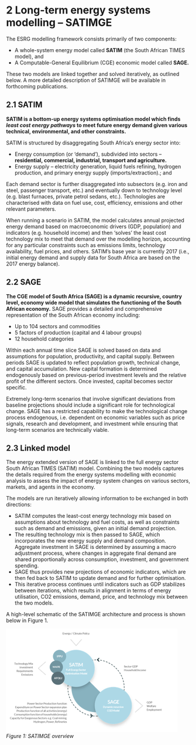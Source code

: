 # 2 Long-term energy systems modelling – SATIMGE

The ESRG modelling framework consists primarily of two components:

- A whole-system energy model called **SATIM** (the South African TIMES model), and
- A Computable-General Equilibrium (CGE) economic model called **SAGE.**

These two models are linked together and solved iteratively, as outlined below. A more detailed description of SATIMGE will be available in forthcoming publications.

## 2.1 SATIM

**SATIM is a bottom-up energy systems optimisation model which finds _least cost energy pathways_ to meet future energy demand given various technical, environmental, and other constraints.**

SATIM is structured by disaggregating South Africa’s energy sector into:

- Energy consumption (or ‘demand’), subdivided into sectors – **residential, commercial, industrial, transport and agriculture.**
- Energy supply – electricity generation, liquid fuels refining, hydrogen production, and primary energy supply (imports/extraction).; and

Each demand sector is further disaggregated into subsectors (e.g. iron and steel, passenger transport, etc.) and eventually down to technology level (e.g. blast furnaces, private petrol sedans, etc.). Technologies are characterised with data on fuel use, cost, efficiency, emissions and other relevant parameters.

When running a scenario in SATIM, the model calculates annual projected energy demand based on macroeconomic drivers (GDP, population) and indicators (e.g. household income) and then ‘solves’ the least cost technology mix to meet that demand over the modelling horizon, accounting for any particular constraints such as emissions limits, technology availability, fuel prices, and others. SATIM’s base year is currently 2017 (i.e., initial energy demand and supply data for South Africa are based on the 2017 energy balance).

## 2.2 SAGE

**The CGE model of South Africa (SAGE) is a dynamic recursive, country level, economy wide model that simulates the functioning of the South African economy.** SAGE provides a detailed and comprehensive representation of the South African economy including:

- Up to 104 sectors and commodities
- 5 factors of production (capital and 4 labour groups)
- 12 household categories

Within each annual time slice SAGE is solved based on data and assumptions for population, productivity, and capital supply. Between periods SAGE is updated to reflect population growth, technical change, and capital accumulation. New capital formation is determined endogenously based on previous-period investment levels and the relative profit of the different sectors. Once invested, capital becomes sector specific.

Extremely long-term scenarios that involve significant deviations from baseline projections should include a significant role for technological change. SAGE has a restricted capability to make the technological change process endogenous, i.e. dependent on economic variables such as price signals, research and development, and investment while ensuring that long-term scenarios are technically viable.

## 2.3 Linked model

The energy extended version of SAGE is linked to the full energy sector South African TIMES (SATIM) model. Combining the two models captures the details required from the energy systems modelling with economic analysis to assess the impact of energy system changes on various sectors, markets, and agents in the economy.

The models are run iteratively allowing information to be exchanged in both directions:

- SATIM computes the least-cost energy technology mix based on assumptions about technology and fuel costs, as well as constraints such as demand and emissions, given an initial demand projection.
- The resulting technology mix is then passed to SAGE, which incorporates the new energy supply and demand composition. Aggregate investment in SAGE is determined by assuming a macro adjustment process, where changes in aggregate final demand are shared proportionally across consumption, investment, and government spending.
- SAGE thus provides new projections of economic indicators, which are then fed back to SATIM to update demand and for further optimisation.
- This iterative process continues until indicators such as GDP stabilizes between iterations, which results in alignment in terms of energy utilisation, CO2 emissions, demand, price, and technology mix between the two models.

A high-level schematic of the SATIMGE architecture and process is shown below in Figure 1.

![alt text](image-10.png) *Figure 1: SATIMGE overview*